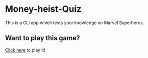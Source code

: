 
# Money-heist-Quiz

This is a CLI app which tests your knowledge on Marvel Superheros.

## Want to play this game?
[Click here](https://replit.com/@VishalMakwana23/Practical-3-CLI-Quiz-app-in-Nodejs-1?v=1) to play it!


